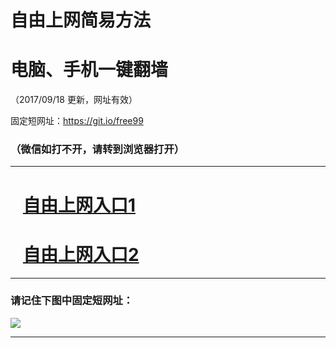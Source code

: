 ﻿# 自由上网简易方法

# 电脑、手机一键翻墙

（2017/09/18 更新，网址有效）

固定短网址：https://git.io/free99

### （微信如打不开，请转到浏览器打开）


***





# &nbsp;&nbsp; <a href="http://ft2205924060.fwq-tz1005.info/fwqtz01.html?t=091800123873 " target="_blank">自由上网入口1</a>
# &nbsp;&nbsp; <a href="http://ft2689815295.fwq-tz1006.info/fwqtz02.html?t=091800114730 " target="_blank">自由上网入口2</a>
***

### 请记住下图中固定短网址：

<img src="https://s3-us-west-2.amazonaws.com/fwq-1001/yjfq-20170905okok.png" /> 


***

